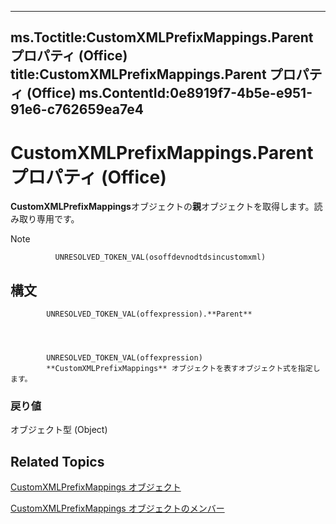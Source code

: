 

---
ms.Toctitle:CustomXMLPrefixMappings.Parent プロパティ (Office)
title:CustomXMLPrefixMappings.Parent プロパティ (Office)
ms.ContentId:0e8919f7-4b5e-e951-91e6-c762659ea7e4
---
# CustomXMLPrefixMappings.Parent プロパティ (Office)




**CustomXMLPrefixMappings**オブジェクトの**親**オブジェクトを取得します。読み取り専用です。

>[!NOTE]
>
              UNRESOLVED_TOKEN_VAL(osoffdevnodtdsincustomxml)
            





## 構文

            UNRESOLVED_TOKEN_VAL(offexpression).**Parent**




            UNRESOLVED_TOKEN_VAL(offexpression)
            **CustomXMLPrefixMappings** オブジェクトを表すオブジェクト式を指定します。

### 戻り値
オブジェクト型 (Object)





## Related Topics

[CustomXMLPrefixMappings オブジェクト](7da5e1df-a436-ab54-4ea0-270f3edaf240.md)

[CustomXMLPrefixMappings オブジェクトのメンバー](03fb6754-794d-2c9d-5775-8265e3bcb8e9.md)




